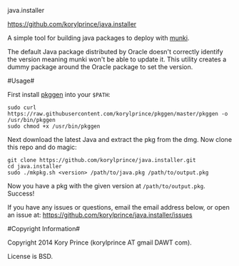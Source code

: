 java.installer

https://github.com/korylprince/java.installer

A simple tool for building java packages to deploy with [munki](http://munki.github.io/munki/).

The default Java package distributed by Oracle doesn't correctly identify the version meaning munki won't be able to update it. This utility creates a dummy package around the Oracle package to set the version.

#Usage#

First install [pkggen](https://github.com/korylprince/pkggen) into your `$PATH`:

	sudo curl https://raw.githubusercontent.com/korylprince/pkggen/master/pkggen -o /usr/bin/pkggen
	sudo chmod +x /usr/bin/pkggen

Next download the latest Java and extract the pkg from the dmg. Now clone this repo and do magic:

	git clone https://github.com/korylprince/java.installer.git
	cd java.installer
	sudo ./mkpkg.sh <version> /path/to/java.pkg /path/to/output.pkg

Now you have a pkg with the given version at `/path/to/output.pkg`. Success!

If you have any issues or questions, email the email address below, or open an issue at:
https://github.com/korylprince/java.installer/issues

#Copyright Information#

Copyright 2014 Kory Prince (korylprince AT gmail DAWT com).

License is BSD.
